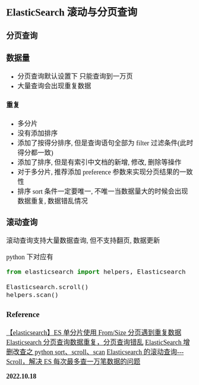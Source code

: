 <font size=4 face='楷体'>

## ElasticSearch 滚动与分页查询

### 分页查询

### 数据量

- 分页查询默认设置下 只能查询到一万页
- 大量查询会出现重复数据

#### 重复

- 多分片
- 没有添加排序
- 添加了按得分排序, 但是查询语句全部为 filter 过滤条件(此时得分都一致)
- 添加了排序, 但是有索引中文档的新增, 修改, 删除等操作
- 对于多分片, 推荐添加 preference 参数来实现分页结果的一致性
- 排序 sort 条件一定要唯一, 不唯一当数据量大的时候会出现数据重复, 数据错乱情况

### 滚动查询

滚动查询支持大量数据查询, 但不支持翻页, 数据更新

python 下对应有

```python
from elasticsearch import helpers, Elasticsearch

Elasticsearch.scroll()
helpers.scan()
```

### Reference

[【elasticsearch】ES 单分片使用 From/Size 分页遇到重复数据](https://blog.csdn.net/qq_21383435/article/details/117756495)
[Elasticsearch 分页查询数据重复，分页查询错乱](https://blog.csdn.net/u014362882/article/details/122472915)
[ElasticSearch 增删改查之 python sort、scroll、scan](https://blog.csdn.net/u012089823/article/details/82258738)
[Elasticsearch 的滚动查询---Scroll，解决 ES 每次最多查一万笔数据的问题](https://zhuanlan.zhihu.com/p/374904023)

**2022.10.18**
